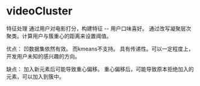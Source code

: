 # videoCluster
特征处理
通过用户对电影打分，构建特征 -- 用户口味喜好。
通过改写凝聚层次聚类。计算用户与簇重心的距离来设置阈值。

优点：
凹数据集依然有效。 而kmeans不支持。
具有传递性。可以一定程度上，开发用户未知的感兴趣的方向。

缺点：
加入新元素后可能导致重心偏移。
重心偏移后，可能导致原本拒绝加入的元素，可以加入到簇中。
